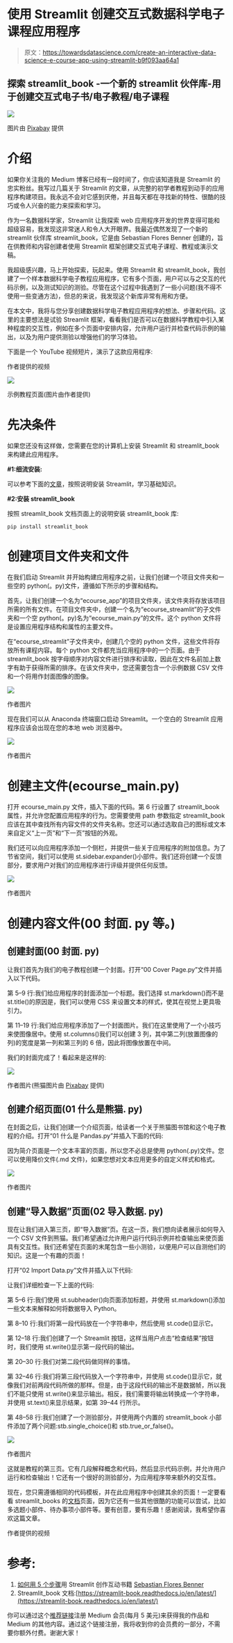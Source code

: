 # 使用 Streamlit 创建交互式数据科学电子课程应用程序

> 原文：<https://towardsdatascience.com/create-an-interactive-data-science-e-course-app-using-streamlit-b9f093aa64a1>

## 探索 streamlit_book -一个新的 streamlit 伙伴库-用于创建交互式电子书/电子教程/电子课程

![](img/14cc41832d69c97000aa44af60511413.png)

图片由 [Pixabay](https://pixabay.com/illustrations/presentation-gui-e-learning-course-341444/) 提供

# 介绍

如果你关注我的 Medium 博客已经有一段时间了，你应该知道我是 Streamlit 的忠实粉丝。我写过几篇关于 Streamlit 的文章，从完整的初学者教程到动手的应用程序构建项目。我永远不会对它感到厌倦，并且每天都在寻找新的特性、很酷的技巧或令人兴奋的能力来探索和学习。

作为一名数据科学家，Streamlit 让我探索 web 应用程序开发的世界变得可能和超级容易，我发现这非常迷人和令人大开眼界。我最近偶然发现了一个新的 streamlit 伙伴库 streamlit_book，它是由 Sebastian Flores Benner 创建的，旨在供教师和内容创建者使用 Streamlit 框架创建交互式电子课程、教程或演示文稿。

我超级感兴趣，马上开始探索，玩起来。使用 Streamlit 和 streamlit_book，我创建了一个样本数据科学电子教程应用程序，它有多个页面，用户可以与之交互的代码示例，以及测试知识的测验。尽管在这个过程中我遇到了一些小问题(我不得不使用一些变通方法)，但总的来说，我发现这个新库非常有用和方便。

在本文中，我将与您分享创建数据科学电子教程应用程序的想法、步骤和代码。这里的主要想法是试验 Streamlit 框架，看看我们是否可以在数据科学教程中引入某种程度的交互性，例如在多个页面中安排内容，允许用户运行并检查代码示例的输出，以及为用户提供测验以增强他们的学习体验。

下面是一个 YouTube 视频短片，演示了这款应用程序:

作者提供的视频

![](img/6eb2adc764169c88eb269a3bb115ccde.png)

示例教程页面(图片由作者提供)

# 先决条件

如果您还没有这样做，您需要在您的计算机上安装 Streamlit 和 streamlit_book 来构建此应用程序。

**#1:细流安装:**

可以参考下面的[文章](/streamlit-hands-on-from-zero-to-your-first-awesome-web-app-2c28f9f4e214)，按照说明安装 Streamlit，学习基础知识。

</streamlit-hands-on-from-zero-to-your-first-awesome-web-app-2c28f9f4e214>  

**#2:安装 streamlit_book**

按照 streamlit_book 文档页面上的说明安装 streamlit_book 库:

```
pip install streamlit_book
```

  

# 创建项目文件夹和文件

在我们启动 Streamlit 并开始构建应用程序之前，让我们创建一个项目文件夹和一些空的 python(。py)文件，遵循如下所示的步骤和结构。

首先，让我们创建一个名为“ecourse_app”的项目文件夹，该文件夹将存放该项目所需的所有文件。在项目文件夹中，创建一个名为“ecourse_streamlit”的子文件夹和一个空 python(。py)名为“ecourse_main.py”的文件。这个 python 文件将是设置应用程序结构和属性的主要文件。

在“ecourse_streamlit”子文件夹中，创建几个空的 python 文件，这些文件将存放所有课程内容。每个 python 文件都充当应用程序中的一个页面。由于 streamlit_book 按字母顺序对内容文件进行排序和读取，因此在文件名前加上数字有助于获得所需的排序。在该文件夹中，您还需要包含一个示例数据 CSV 文件和一个将用作封面图像的图像。

![](img/28ede122522d294c85135cac52f8faf6.png)

作者图片

现在我们可以从 Anaconda 终端窗口启动 Streamlit。一个空白的 Streamlit 应用程序应该会出现在您的本地 web 浏览器中。

![](img/061dc18e7a3ef2e6aa7c2a17a58c25e2.png)

作者图片

# 创建主文件(ecourse_main.py)

打开 ecourse_main.py 文件，插入下面的代码。第 6 行设置了 streamlit_book 属性，并允许您配置应用程序的行为。您需要使用 path 参数指定 streamlit_book 应该在其中查找所有内容文件的文件夹名称。您还可以通过选取自己的图标或文本来自定义“上一页”和“下一页”按钮的外观。

我们还可以向应用程序添加一个侧栏，并提供一些关于应用程序的附加信息。为了节省空间，我们可以使用 st.sidebar.expander()小部件。我们还将创建一个反馈部分，要求用户对我们的应用程序进行评级并提供任何反馈。

![](img/6d70fadd55ac5c2ec0be7511f6571a7a.png)

作者图片

# 创建内容文件(00 封面. py 等。)

## 创建封面(00 封面. py)

让我们首先为我们的电子教程创建一个封面。打开“00 Cover Page.py”文件并插入以下代码。

第 5–9 行:我们给应用程序的封面添加一个标题。我们选择 st.markdown()而不是 st.title()的原因是，我们可以使用 CSS 来设置文本的样式，使其在视觉上更具吸引力。

第 11–19 行:我们给应用程序添加了一个封面图片。我们在这里使用了一个小技巧来使图像居中。使用 st.columns()我们可以创建 3 列，其中第二列(放置图像的列)的宽度是第一列和第三列的 6 倍，因此将图像放置在中间。

我们的封面完成了！看起来是这样的:

![](img/40908ceda4ac3e56cda175809d00ae06.png)

作者图片(熊猫图片由 [Pixabay](https://pixabay.com/vectors/panda-character-chinese-noodle-1892023/) 提供)

## 创建介绍页面(01 什么是熊猫. py)

在封面之后，让我们创建一个介绍页面，给读者一个关于熊猫图书馆和这个电子教程的介绍。打开“01 什么是 Pandas.py”并插入下面的代码:

因为简介页面是一个文本丰富的页面，所以您不必总是使用 python(.py)文件。您可以使用降价文件(.md 文件)，如果您想对文本应用更多的自定义样式和格式。

![](img/e34122d93c62cbf035328d3a1e1a49b7.png)

作者图片

## 创建“导入数据”页面(02 导入数据. py)

现在让我们进入第三页，即“导入数据”页。在这一页，我们想向读者展示如何导入一个 CSV 文件到熊猫。我们希望通过允许用户运行代码示例并检查输出来使页面具有交互性。我们还希望在页面的末尾包含一些小测验，以便用户可以自测他们的知识。这是一个有趣的页面！

打开“02 Import Data.py”文件并插入以下代码:

让我们详细检查一下上面的代码:

第 5–6 行:我们使用 st.subheader()向页面添加标题，并使用 st.markdown()添加一些文本来解释如何将数据导入 Python。

第 8–10 行:我们将第一段代码放在一个字符串中，然后使用 st.code()显示它。

第 12–18 行:我们创建了一个 Streamlit 按钮，这样当用户点击“检查结果”按钮时，我们使用 st.write()显示第一段代码的输出。

第 20–30 行:我们对第二段代码做同样的事情。

第 32–46 行:我们将第三段代码放入一个字符串中，并使用 st.code()显示它，就像我们对前两段代码所做的那样。但是，由于这段代码的输出不是数据帧，所以我们不能只使用 st.write()来显示输出。相反，我们需要将输出转换成一个字符串，并使用 st.text()来显示结果，如第 39–44 行所示。

第 48–58 行:我们创建了一个测验部分，并使用两个内置的 streamlit_book 小部件添加了两个问题:stb.single_choice()和 stb.true_or_false()。

![](img/827e6bc19d03cb10bef3f88bf8b8155e.png)

作者图片

这就是教程的第三页。它有几段解释概念和代码，然后显示代码示例，并允许用户运行和检查输出！它还有一个很好的测验部分，为应用程序带来额外的交互性。

现在，您只需遵循相同的代码模板，并在此应用程序中创建其余的页面！一定要看看 streamlit_books 的[文档](https://streamlit-book.readthedocs.io/en/latest/)页面，因为它还有一些其他很酷的功能可以尝试，比如多选题小部件、待办事项小部件等。要有创意，要有乐趣！感谢阅读，我希望你喜欢这篇文章。

作者提供的视频

# 参考:

1.  [如何用 5 个步骤](https://blog.streamlit.io/how-to-create-interactive-books-with-streamlit-and-streamlit-book-in-5-steps/)用 Streamlit 创作互动书籍 [Sebastian Flores Benner](https://blog.streamlit.io/author/sebastian/)
2.  Streamlit_book 文档:[https://streamlit-book.readthedocs.io/en/latest/](https://streamlit-book.readthedocs.io/en/latest/)

你可以通过这个[推荐链接](https://medium.com/@insightsbees/membership)注册 Medium 会员(每月 5 美元)来获得我的作品和 Medium 的其他内容。通过这个链接注册，我将收到你的会员费的一部分，不需要你额外付费。谢谢大家！